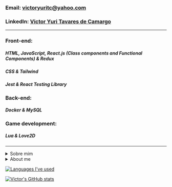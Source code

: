 

### Email: victoryuritc@yahoo.com
### LinkedIn: [Victor Yuri Tavares de Camargo](https://www.linkedin.com/in/victor-yuri-tavares-de-camargo/)

- - - -

### Front-end:
##### HTML, JavaScript, React.js (Class components and Functional Components) & Redux
##### CSS & Tailwind
##### Jest & React Testing Library

### Back-end:
##### Docker & MySQL

### Game development:
##### Lua & Love2D

- - - -

<details>
<summary>Sobre mim</summary>

* Estudante de Desenvolvimento Web Full-Stack na [Trybe](https://github.com/tryber)
* Origem: Curitiba, Paraná, Brasil
* Estudante desde 21/03/2022
* Hobbies:
   * Escutar variados gêneros musicais, desde Frank Sinatra :tophat: a Pharrell Williams :smile:, de Hans Zimmer :hourglass: a Paolo Nutini :scotland:
   * Desenvolver jogos de aventura, plataforma e construção de cidades em 2D
   * Aprender sobre aspectos culturais de diferentes países, lugares e povos
  
</details>

<details>
<summary>About me</summary>
<br>
### Full-stack Web Development student at [Trybe](https://github.com/tryber)
##### Origin: Curitiba, Paraná, Brasil
##### Student since 03/21/2022
##### Hobbies:
##### Listening diversified music genres, from Frank Sinatra :tophat: to Pharrell Williams :smile:, from Hans Zimmer :hourglass: to Paolo Nutini :scotland:
##### Developing 2D adventure, platform and city-building games
##### Learning about cultural aspects from different countries, places and people
</details>

[![Languages I've used](https://github-readme-stats.vercel.app/api/top-langs/?username=VictorYuriTC)](https://github.com/anuraghazra/github-readme-stats)

[![Victor's GitHub stats](https://github-readme-stats.vercel.app/api?username=VictorYuriTC)](https://github.com/anuraghazra/github-readme-stats)


<!--
**VictorYuriTC/VictorYuriTC** is a ✨ _special_ ✨ repository because its `README.md` (this file) appears on your GitHub profile.

Here are some ideas to get you started:

- 🔭 I’m currently working on ...
- 🌱 I’m currently learning ...
- 👯 I’m looking to collaborate on ...
- 🤔 I’m looking for help with ...
- 💬 Ask me about ...
- 📫 How to reach me: ...
- 😄 Pronouns: ...
- ⚡ Fun fact: ...
-->
